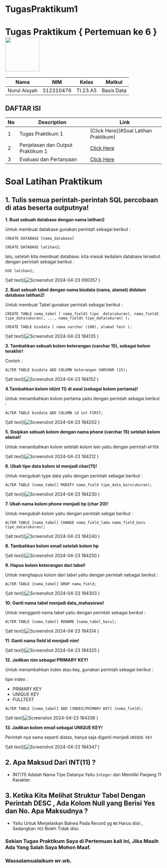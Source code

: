 # TugasPraktikum1
# Tugas Praktikum { Pertemuan ke 6 } <img src=https://qph.fs.quoracdn.net/main-qimg-648763cc041459725b62108f4fdf5b91 width="110px" >
|**Nama**|**NIM**|**Kelas**|**Matkul**|
|----|---|-----|------|
|Nurul Aisyah|312310476|TI.23.A5|Basis Data|

## DAFTAR ISI <br>
| No | Description | Link |
|-----|------|-----|
|1|Tugas Praktikum 1|[Click Here](#Soal Latihan Praktikum)|
|2|Penjelasan dan Output Praktikum 1|[Click Here](#penjelasan-dan-output-program)|
|3|Evaluasi dan Pertanyaan|[Click Here](#evaluasi-dan-pertanyaan)|

# Soal Latihan Praktikum
## 1. Tulis semua perintah-perintah SQL percobaan di atas beserta outputnya!

**1. Buat sebuah database dengan nama latihan2**

Untuk membuat database gunakan perintah sebagai berikut :

`CREATE DATABASE [nama_database]`

`CREATE DATABASE latihan2;`

lalu, setelah kita membuat database. kita masuk kedalam database tersebut dengan perintah sebagai berikut :

`USE latihan2;`

![alt text](![Screenshot 2024-04-23 090357](https://github.com/nurulaisyah14/TugasPraktikum1/assets/148174512/64ae7bff-2316-4f8e-be58-cc5b80fa9b73)
)

**2. Buat sebuah tabel dengan nama biodata (nama, alamat) didalam database latihan2!**

Untuk membuat Tabel gunakan perintah sebagai berikut :

`CREATE TABLE nama_tabel (
    nama_field1 tipe _data(ukuran), nama_field2 tipe_data(ukuran), ..., nama_fieldn tipe_data(ukuran)
    );`

`CREATE TABLE biodata (
    nama varchar (100),
    alamat text
    );`

![alt text](![Screenshot 2024-04-23 184135](https://github.com/nurulaisyah14/TugasPraktikum1/assets/148174512/3e41c110-b33c-4711-9dbd-97458e4058b5)
)

**3. Tambahkan sebuah kolom keterangan (varchar 15), sebagai kolom terakhir!**

Contoh :

`ALTER TABLE biodata ADD COLUMN keterangan VARCHAR (15);`

![alt text](![Screenshot 2024-04-23 184152](https://github.com/nurulaisyah14/TugasPraktikum1/assets/148174512/37137a18-7491-4f4b-9ef9-c313a15bec65)
)

**4.Tambahkan kolom id(int 11) di awal (sebagai kolom pertama)!**

Untuk menambahkan kolom pertama yaitu dengan perintah sebagai berikut :

`ALTER TABLE biodata ADD COLUMN id int FIRST; `

![alt text](![Screenshot 2024-04-23 184202](https://github.com/nurulaisyah14/TugasPraktikum1/assets/148174512/5e19eec7-1e20-4645-80d1-43cca7a9ee37)
)

**5. Sisipkan sebuah kolom dengan nama phone (varchar 15) setelah kolom alamat!**

Untuk menambahkan kolom setelah kolom lain yaitu dengan perintah `AFTER`

![alt text](![Screenshot 2024-04-23 184212](https://github.com/nurulaisyah14/TugasPraktikum1/assets/148174512/f534486b-d243-4663-8148-6c7f023828a6)
)

**6. Ubah tipe data kolom id menjadi char(11)!**

Untuk mengubah type data yaitu dengan perintah sebagai berikut :

`ALTER TABLE [nama_tabel] MODIFY nama_field tipe_data_baru(ukuran);`

![alt text](![Screenshot 2024-04-23 184230](https://github.com/nurulaisyah14/TugasPraktikum1/assets/148174512/688a398b-cbb0-4b14-92c2-d361f4a50c72)
)

**7. Ubah nama kolom phone menjadi hp (char 20)!**

Untuk mengubah kolom yaitu dengan perintah sebgai berikut :

`ALTER TABLE [nama_tabel] CHANGE nama_field_lama nama_field_baru tipe_data(ukuran);`

![alt text](![Screenshot 2024-04-23 184240](https://github.com/nurulaisyah14/TugasPraktikum1/assets/148174512/e3a89468-4893-461e-9482-39f60c7fb308)
)

**8. Tambahkan kolom email setelah kolom hp**

![alt text](![Screenshot 2024-04-23 184250](https://github.com/nurulaisyah14/TugasPraktikum1/assets/148174512/e1c82759-4547-4940-a957-897c575efc93)
)

**9. Hapus kolom keterangan dari tabel!**

Untuk menghapus kolom dari tabel yaitu dengan perintah sebagai berikut :

`ALTER TABLE [nama_tabel] DROP nama_field;`

![alt text](![Screenshot 2024-04-23 184303](https://github.com/nurulaisyah14/TugasPraktikum1/assets/148174512/e29f576a-b9c3-400c-b6e1-d0b90950187c)
)

**10. Ganti nama tabel menjadi data_mahasiswa!**

Untuk mengganti nama tabel yaitu dengan perintah sebagai berikut :

`ALTER TABLE [nama_tabel] RENAME [nama_tabel_baru];`

![alt text](![Screenshot 2024-04-23 184314](https://github.com/nurulaisyah14/TugasPraktikum1/assets/148174512/b8508c05-f07f-47d7-a918-a48c4119c69b)
)

**11. Ganti nama field id menjadi nim!**

![alt text](![Screenshot 2024-04-23 184325](https://github.com/nurulaisyah14/TugasPraktikum1/assets/148174512/cc914cd3-cc19-4183-a1c9-39abb466f679)
)

**12. Jadikan nim sebagai PRIMARY KEY!**

Untuk menambahkan index atau key, gunakan perintah sebagai berikut :

tipe index :

- PRIMARY KEY
- UNIQUE KEY
- FULLTEXT

`ALTER TABLE [nama_tabel] ADD [INDEX|PRIMARY KEY] (nama_field);`

![alt text]![Screenshot 2024-04-23 184336](https://github.com/nurulaisyah14/TugasPraktikum1/assets/148174512/93e136f8-b8a6-4248-b3d2-93255cd1ebad)
)

**13. Jadikan kolom email sebagai UNIQUE KEY!**

Perintah nya sama seperti diatas, hanya saja diganti menjadi `UNIQUE KEY`

![alt text](![Screenshot 2024-04-23 184347](https://github.com/nurulaisyah14/TugasPraktikum1/assets/148174512/5e84fea8-21a7-442b-a4b7-e99af1ddcf8e)
)


## 2. Apa Maksud Dari INT(11) ?

- INT(11) Adalah Nama Tipe Datanya Yaitu `Integer` dan Memiliki Panjang 11 Karakter.

## 3. Ketika Kita Melihat Struktur Tabel Dengan Perintah DESC , Ada Kolom Null yang Berisi Yes dan No. Apa Maksudnya ?

- Yaitu Untuk Menjelaskan Bahwa Pada Record yg `NO` Harus diisi , Sedangkan `YES` Boleh Tidak diisi.


### Sekian Tugas Praktikum Saya di Pertemuan kali ini, Jika Masih Ada Yang Salah Saya Mohon Maaf.
### Wassalamualaikum wr.wb. 
